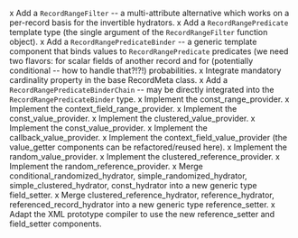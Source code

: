 x Add a `RecordRangeFilter` -- a multi-attribute alternative which works on a per-record basis for the invertible hydrators.
x Add a `RecordRangePredicate` template type (the single argument of the `RecordRangeFilter` function object).
x Add a `RecordRangePredicateBinder` -- a generic template component that binds values to `RecordRangePredicate` predicates (we need two flavors: for scalar fields of another record and for (potentially conditional -- how to handle that?!?!) probabilities.
x Integrate mandatory cardinality property in the base RecordMeta class.
x Add a `RecordRangePredicateBinderChain` -- may be directly integrated into the `RecordRangePredicateBinder` type. 
x Implement the const_range_provider.
x Implement the context_field_range_provider.
x Implement the const_value_provider.
x Implement the clustered_value_provider.
x Implement the const_value_provider.
x Implement the callback_value_provider.
x Implement the context_field_value_provider (the value_getter components can be refactored/reused here).
x Implement the random_value_provider.
x Implement the clustered_reference_provider.
x Implement the random_reference_provider.
x Merge conditional_randomized_hydrator, simple_randomized_hydrator, simple_clustered_hydrator, const_hydrator into a new generic type field_setter.
x Merge clustered_reference_hydrator, reference_hydrator, referenced_record_hydrator into a new generic type reference_setter.
x Adapt the XML prototype compiler to use the new reference_setter and field_setter components.
